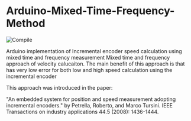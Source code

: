 # Arduino-Mixed-Time-Frequency-Method
![Compile](https://github.com/askuric/Arduino-Mixed-Time-Frequency-Method/workflows/Compile/badge.svg)

Arduino implementation of Incremental encoder speed calculation using mixed time and frequency measurement
Mixed time and frequency approach of velocity calucaiton.  The main benefit of this approach is that has very low error for both low and high speed calculation using the incremental encoder

 This approach was introduced in the paper:
 
 "An embedded system for position and speed measurement adopting incremental encoders." 
 by Petrella, Roberto, and Marco Tursini. 
 IEEE Transactions on industry applications 44.5 (2008): 1436-1444.
  
